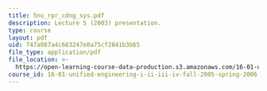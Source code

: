 ```yaml
---
title: 5no_rpr_cdng_sys.pdf
description: Lecture 5 (2003) presentation.
type: course
layout: pdf
uid: 747a087a4c683247e0a75cf2841b3b65
file_type: application/pdf
file_location: >-
  https://open-learning-course-data-production.s3.amazonaws.com/16-01-unified-engineering-i-ii-iii-iv-fall-2005-spring-2006/747a087a4c683247e0a75cf2841b3b65_5no_rpr_cdng_sys.pdf
course_id: 16-01-unified-engineering-i-ii-iii-iv-fall-2005-spring-2006
---
```

